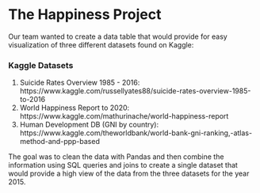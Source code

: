 # The Happiness Project

Our team wanted to create a data table that would provide for easy visualization of three different datasets found on Kaggle: 

### Kaggle Datasets
<ol>
  <li>Suicide Rates Overview 1985 - 2016: https://www.kaggle.com/russellyates88/suicide-rates-overview-1985-to-2016</li>
  <li>World Happiness Report to 2020: https://www.kaggle.com/mathurinache/world-happiness-report</li>
  <li>Human Development DB (GNI by country): https://www.kaggle.com/theworldbank/world-bank-gni-ranking,-atlas-method-and-ppp-based</li>
</ol>

The goal was to clean the data with Pandas and then combine the information using SQL queries and joins to create a single dataset that would provide a high view of the data from the three datasets for the year 2015.
